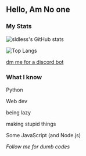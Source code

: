 ## Hello, Am No one


### My Stats
![sldless's GitHub stats](https://github-readme-stats.vercel.app/api?username=sldless&show_icons=true&theme=chartreuse-dark)

![Top Langs](https://github-readme-stats.vercel.app/api/top-langs/?username=sldless&layout=compact&theme=chartreuse-dark)

[dm me for a discord bot ]( https://discord.com/users/700609775838298113)
### What I know
Python

Web dev

being lazy

making stupid things

Some JavaScript (and Node.js)


*Follow me for dumb codes*
